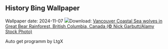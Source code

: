 ## History Bing Wallpaper
Wallpaper date: 2024-11-07
![](https://www.bing.com/th?id=OHR.CanadaWolves_EN-IN6734242410_UHD.jpg&w=1000)Download: [Vancouver Coastal Sea wolves in Great Bear Rainforest, British Columbia, Canada (© Nick Garbutt/Alamy Stock Photo)](https://www.bing.com/th?id=OHR.CanadaWolves_EN-IN6734242410_UHD.jpg)

Auto get programm by LtgX
